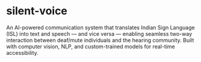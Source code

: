 # silent-voice
An AI-powered communication system that translates Indian Sign Language (ISL) into text and speech — and vice versa — enabling seamless two-way interaction between deaf/mute individuals and the hearing community. Built with computer vision, NLP, and custom-trained models for real-time accessibility.
